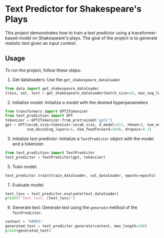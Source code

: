 # Text Predictor for Shakespeare's Plays

This project demonstrates how to train a text predictor using a transformer-based model on Shakespeare's plays. The goal of the project is to generate realistic text given an input context.

## Usage

To run the project, follow these steps:

1. Get dataloaders: Use the `get_shakespeare_dataloader` 
```python
from data import get_shakespeare_dataloader
train, val, test = get_shakespeare_dataloader(batch_size=16, max_seq_len=32)
```

2. Initialize model: Initialize a model with the desired hyperparameters
```python
from transformers import GPT2Tokenizer
from text_prediction import GPT
tokenizer = GPT2Tokenizer.from_pretrained('gpt2')
gpt = GPT(vocab_size=tokenizer.vocab_size, d_model=512, nhead=8, num_encoding_layers=0, 
          num_decoding_layers=6, dim_feedforward=2048, dropout=0.1)
```

3. Initialize text predictor: Initialize a `TextPredictor` object with the model and a tokenizer.
```python
from text_prediction import TextPredictor
text_predictor = TextPredictor(gpt, tokenizer)
```

5. Train model.
```python
text_predictor.train(train_dataloader, val_dataloader, epochs=epochs)
```

7. Evaluate model.
```python
test_loss = text_predictor.evaluate(test_dataloader)
print(f'Test loss: {test_loss}')
```

9. Generate text: Generate text using the `generate` method of the `TextPredictor`.
```python
context = 'ROMEO:'
generated_text = text_predictor.generate(context, max_length=100)
print(generated_text)
```